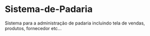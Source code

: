 # Sistema-de-Padaria
Sistema para a administração de padaria incluindo tela de vendas, produtos, fornecedor etc...
